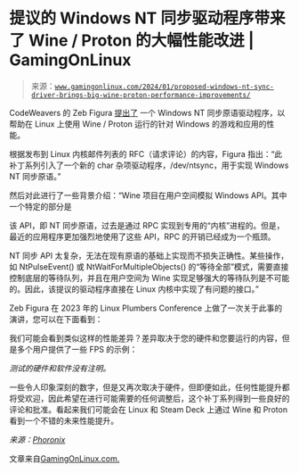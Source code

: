 <!--yml

分类：未分类

日期：2024-05-27 15:09:19

-->

# 提议的 Windows NT 同步驱动程序带来了 Wine / Proton 的大幅性能改进 | GamingOnLinux

> 来源：[`www.gamingonlinux.com/2024/01/proposed-windows-nt-sync-driver-brings-big-wine-proton-performance-improvements/`](https://www.gamingonlinux.com/2024/01/proposed-windows-nt-sync-driver-brings-big-wine-proton-performance-improvements/)

CodeWeavers 的 Zeb Figura [提出了](https://lore.kernel.org/lkml/20240124004028.16826-1-zfigura@codeweavers.com/) 一个 Windows NT 同步原语驱动程序，以帮助在 Linux 上使用 Wine / Proton 运行的针对 Windows 的游戏和应用的性能。

根据发布到 Linux 内核邮件列表的 RFC（请求评论）的内容，Figura 指出：“此补丁系列引入了一个新的 char 杂项驱动程序，/dev/ntsync，用于实现 Windows NT 同步原语。”

然后对此进行了一些背景介绍：“Wine 项目在用户空间模拟 Windows API。其中一个特定的部分是

该 API，即 NT 同步原语，过去是通过 RPC 实现到专用的“内核”进程的。但是，最近的应用程序更加强烈地使用了这些 API，RPC 的开销已经成为一个瓶颈。

NT 同步 API 太复杂，无法在现有原语的基础上实现而不损失正确性。某些操作，如 NtPulseEvent() 或 NtWaitForMultipleObjects() 的“等待全部”模式，需要直接控制底层的等待队列，并且在用户空间为 Wine 实现足够强大的等待队列是不可能的。因此，该提议的驱动程序直接在 Linux 内核中实现了有问题的接口。”

Zeb Figura 在 2023 年的 Linux Plumbers Conference 上做了一次关于此事的演讲，您可以在下面看到：

我们可能会看到类似这样的性能差异？差异取决于您的硬件和您要运行的内容，但是多个用户提供了一些 FPS 的示例：

*测试的硬件和软件没有注明。*

一些令人印象深刻的数字，但是又再次取决于硬件，但即便如此，任何性能提升都将受欢迎，因此希望在进行可能需要的任何调整后，这个补丁系列得到一些良好的评论和批准。看起来我们可能会在 Linux 和 Steam Deck 上通过 Wine 和 Proton 看到一个不错的未来性能提升。

*来源：[Phoronix](https://www.phoronix.com/news/Windows-NT-Sync-RFC-Linux)*

文章来自[GamingOnLinux.com.](https://www.gamingonlinux.com/)

